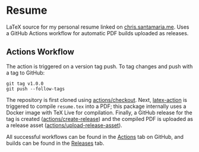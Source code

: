 # Resume

LaTeX source for my personal resume linked on [chris.santamaria.me](https://chris.santamaria.me/). Uses a GitHub Actions workflow for automatic PDF builds uploaded as releases.

## Actions Workflow

The action is triggered on a version tag push. To tag changes and push with a tag to GitHub:

```
git tag v1.0.0
git push --follow-tags
```

The repository is first cloned using [actions/checkout](https://github.com/actions/checkout). Next, [latex-action](https://github.com/xu-cheng/latex-action) is triggered to compile `resume.tex` into a PDF; this package internally uses a Docker image with TeX Live for compilation. Finally, a GitHub release for the tag is created ([actions/create-release](https://github.com/actions/create-release)) and the compiled PDF is uploaded as a release asset ([actions/upload-release-asset](actions/upload-release-asset)).

All successful workflows can be found in the [Actions](https://github.com/chrissantamaria/resume/actions) tab on GitHub, and builds can be found in the [Releases](https://github.com/chrissantamaria/resume/releases) tab.
